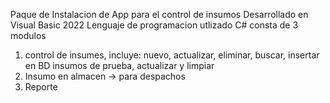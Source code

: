 Paque de Instalacion de App para el control de insumos
Desarrollado en Visual Basic 2022
Lenguaje de programacion utlizado C#
consta de 3 modulos
  1. control de insumes, incluye: nuevo, actualizar, eliminar, buscar, insertar en BD insumos de prueba, actualizar y limpiar
  2. Insumo en almacen -> para despachos
  3. Reporte
